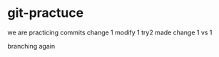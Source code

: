 # git-practuce
we  are practicing commits
change 1
modify 1
try2
made change 1 
vs 1


branching again